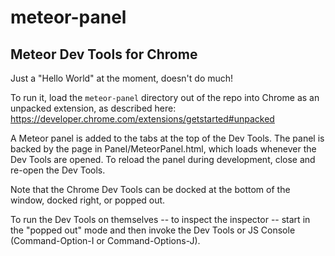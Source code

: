 meteor-panel
============

## Meteor Dev Tools for Chrome

Just a "Hello World" at the moment, doesn't do much!

To run it, load the `meteor-panel` directory out of the repo into Chrome as an unpacked extension, as described here: https://developer.chrome.com/extensions/getstarted#unpacked

A Meteor panel is added to the tabs at the top of the Dev Tools.  The panel is backed by the page in Panel/MeteorPanel.html, which loads whenever the Dev Tools are opened.  To reload the panel during development, close and re-open the Dev Tools.

Note that the Chrome Dev Tools can be docked at the bottom of the window, docked right, or popped out.

To run the Dev Tools on themselves -- to inspect the inspector -- start in the "popped out" mode and then invoke the Dev Tools or JS Console (Command-Option-I or Command-Options-J).
